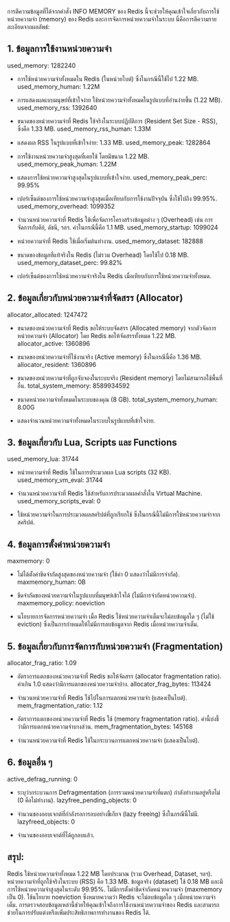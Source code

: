 การตีความข้อมูลที่ได้จากคำสั่ง INFO MEMORY ของ Redis นี้จะช่วยให้คุณเข้าใจเกี่ยวกับการใช้หน่วยความจำ (memory) ของ Redis และการจัดการหน่วยความจำในระบบ นี่คือการตีความรายละเอียดจากผลลัพธ์:

## 1. ข้อมูลการใช้งานหน่วยความจำ
used_memory: 1282240

- การใช้หน่วยความจำทั้งหมดใน Redis (ในหน่วยไบต์) ซึ่งในกรณีนี้ใช้ไป 1.22 MB.
used_memory_human: 1.22M

- การแสดงผลแบบมนุษย์ที่เข้าใจง่าย ใช้หน่วยความจำทั้งหมดในรูปแบบที่อ่านง่ายขึ้น (1.22 MB).
used_memory_rss: 1392640

- ขนาดของหน่วยความจำที่ Redis ใช้จริงในระบบปฏิบัติการ (Resident Set Size - RSS), ซึ่งคือ 1.33 MB.
used_memory_rss_human: 1.33M

- แสดงผล RSS ในรูปแบบที่เข้าใจง่าย: 1.33 MB.
used_memory_peak: 1282864

- การใช้งานหน่วยความจำสูงสุดที่เคยใช้ โดยมีขนาด 1.22 MB.
used_memory_peak_human: 1.22M

- แสดงการใช้หน่วยความจำสูงสุดในรูปแบบที่เข้าใจง่าย.
used_memory_peak_perc: 99.95%

- เปอร์เซ็นต์ของการใช้หน่วยความจำสูงสุดเมื่อเทียบกับการใช้งานปัจจุบัน ซึ่งใช้ไปถึง 99.95%.
used_memory_overhead: 1099352

- จำนวนหน่วยความจำที่ Redis ใช้เพื่อจัดการโครงสร้างข้อมูลต่าง ๆ (Overhead) เช่น การจัดการกับคีย์, ดัชนี, ฯลฯ. ค่าในกรณีนี้คือ 1.1 MB.
used_memory_startup: 1099024

- หน่วยความจำที่ Redis ใช้เมื่อเริ่มต้นทำงาน.
used_memory_dataset: 182888

- ขนาดของข้อมูลที่แท้จริงใน Redis (ไม่รวม Overhead) โดยใช้ไป 0.18 MB.
used_memory_dataset_perc: 99.82%

- เปอร์เซ็นต์ของการใช้หน่วยความจำจริงใน Redis เมื่อเทียบกับการใช้หน่วยความจำทั้งหมด.
## 2. ข้อมูลเกี่ยวกับหน่วยความจำที่จัดสรร (Allocator)
allocator_allocated: 1247472

- ขนาดของหน่วยความจำที่ Redis ขอให้ระบบจัดสรร (Allocated memory) จากตัวจัดการหน่วยความจำ (Allocator) โดย Redis ขอให้จัดสรรทั้งหมด 1.22 MB.
allocator_active: 1360896

- ขนาดของหน่วยความจำที่ใช้งานจริง (Active memory) ซึ่งในกรณีนี้คือ 1.36 MB.
allocator_resident: 1360896

- ขนาดของหน่วยความจำที่ถูกจับจองในระบบจริง (Resident memory) โดยไม่สามารถใช้พื้นที่อื่น.
total_system_memory: 8589934592

- ขนาดหน่วยความจำทั้งหมดในระบบของคุณ (8 GB).
total_system_memory_human: 8.00G

- แสดงจำนวนหน่วยความจำทั้งหมดในระบบในรูปแบบที่เข้าใจง่าย.
## 3. ข้อมูลเกี่ยวกับ Lua, Scripts และ Functions
used_memory_lua: 31744

- หน่วยความจำที่ Redis ใช้ในการประมวลผล Lua scripts (32 KB).
used_memory_vm_eval: 31744

- จำนวนหน่วยความจำที่ Redis ใช้สำหรับการประมวลผลคำสั่งใน Virtual Machine.
used_memory_scripts_eval: 0

- ใช้หน่วยความจำในการประมวลผลสคริปต์ที่ถูกเรียกใช้ ซึ่งในกรณีนี้ไม่มีการใช้หน่วยความจำจากสคริปต์.
## 4. ข้อมูลการตั้งค่าหน่วยความจำ
maxmemory: 0

- ไม่ได้ตั้งค่าขีดจำกัดสูงสุดของหน่วยความจำ (ใช้ค่า 0 แสดงว่าไม่มีการจำกัด).
maxmemory_human: 0B

- ขีดจำกัดของหน่วยความจำในรูปแบบที่มนุษย์เข้าใจได้ (ไม่มีการจำกัดหน่วยความจำ).
maxmemory_policy: noeviction

- นโยบายการจัดการหน่วยความจำ เมื่อ Redis ใช้หน่วยความจำเต็มจะไม่ลบข้อมูลใด ๆ (ไม่ใช้ eviction) ซึ่งเป็นการกำหนดให้ไม่มีการลบข้อมูลจาก Redis เมื่อหน่วยความจำเต็ม.
## 5. ข้อมูลเกี่ยวกับการจัดการกับหน่วยความจำ (Fragmentation)
allocator_frag_ratio: 1.09

- อัตราการแตกของหน่วยความจำที่ Redis ขอให้จัดสรร (allocator fragmentation ratio). ค่าเกิน 1.0 แสดงว่ามีการแตกของหน่วยความจำบ้าง.
allocator_frag_bytes: 113424

- จำนวนหน่วยความจำที่ Redis ใช้ไปในการแตกหน่วยความจำ (แสดงเป็นไบต์).
mem_fragmentation_ratio: 1.12

- อัตราการแตกของหน่วยความจำที่ Redis ใช้ (memory fragmentation ratio). ค่านี้บ่งชี้ว่ามีการแตกหน่วยความจำบางส่วน.
mem_fragmentation_bytes: 145168

- จำนวนหน่วยความจำที่ Redis ใช้ในกระบวนการแตกหน่วยความจำ (แสดงเป็นไบต์).
## 6. ข้อมูลอื่น ๆ
active_defrag_running: 0

- ระบุว่ากระบวนการ Defragmentation (การรวมหน่วยความจำที่แตก) กำลังทำงานอยู่หรือไม่ (0 คือไม่ทำงาน).
lazyfree_pending_objects: 0

- จำนวนของออบเจกต์ที่กำลังรอการลบอย่างขี้เกียจ (lazy freeing) ซึ่งในกรณีนี้ไม่มี.
lazyfreed_objects: 0

- จำนวนของออบเจกต์ที่ได้ถูกลบแล้ว.
## สรุป:
Redis ใช้หน่วยความจำทั้งหมด 1.22 MB โดยประมาณ (รวม Overhead, Dataset, ฯลฯ).
หน่วยความจำที่ถูกใช้จริงในระบบ (RSS) คือ 1.33 MB.
ข้อมูลจริง (dataset) ใช้ 0.18 MB และมีการใช้หน่วยความจำสูงสุดในระดับ 99.95%.
ไม่มีการตั้งค่าขีดจำกัดหน่วยความจำ (maxmemory เป็น 0).
ใช้นโยบาย noeviction ซึ่งหมายความว่า Redis จะไม่ลบข้อมูลใด ๆ เมื่อหน่วยความจำเต็ม.
การตรวจสอบข้อมูลเหล่านี้ช่วยให้คุณเข้าใจถึงการใช้งานหน่วยความจำของ Redis และสามารถช่วยในการปรับแต่งหรือเพิ่มประสิทธิภาพการทำงานของ Redis ได้.
